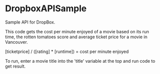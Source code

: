 # DropboxAPISample
Sample API for DropBox. 

This code gets the cost per minute enjoyed of a movie based on its run time, the rotten tomatoes score and average ticket price for a movie in  Vancouver. 

[ticketprice] / ([rating] * [runtime]) = cost per minute enjoyed 

To run, enter a movie title into the 'title' variable at the top and run code to get result.   

